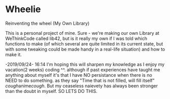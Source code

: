 # Wheelie
Reinventing the wheel (My Own Library)

This is a personal project of mine. Sure - we're making our own Library at WeThinkCode called lib42, but is it really my own if I was told which functions to make (of which several are quite limited in its current state, but with some tweaking could be made handy in a real-life situation) and how to make it.

-2019/09/24- 16:14
I'm hoping this will sharpen my knowledge as I enjoy my vacation(2 weeks) coding ^^.
although if past experiences have taught me anything about myself it's that I have NO persistance when there is no NEED to do something. as they say "Time that is not filled, will fill itself" *cough*anime*cough*. But my ceaseless naievety has always been stronger than the doubt in myself. SO LETS DO THIS.
